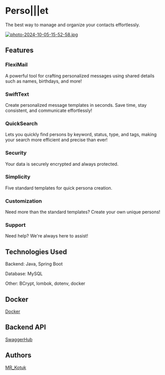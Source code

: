 # Perso|||et
The best way to manage and organize your contacts effortlessly.

[![photo-2024-10-05-15-52-58.jpg](https://i.postimg.cc/Fz8bqDNJ/photo-2024-10-05-15-52-58.jpg)](https://postimg.cc/Pvb8vbLt)

## Features
### FlexiMail
A powerful tool for crafting personalized messages using shared details such as names, birthdays, and more!

### SwiftText
Create personalized message templates in seconds. Save time, stay consistent, and communicate effortlessly!

### QuickSearch
Lets you quickly find persons by keyword, status, type, and tags, making your search more efficient and precise than ever!

### Security
Your data is securely encrypted and always protected.

### Simplicity
Five standard templates for quick persona creation.

### Customization
Need more than the standard templates? Create your own unique persons!

### Support
Need help? We're always here to assist!

## Technologies Used
Backend: Java, Spring Boot

Database: MySQL

Other: BCrypt, lombok, dotenv, docker

## Docker
[Docker](https://hub.docker.com/repository/docker/mrkotuk/personet/general)

## Backend API
[SwaggerHub](https://app.swaggerhub.com/apis-docs/MR_Kotuk/PersoNetDoc/2.2.2)

## Authors
[MR_Kotuk](https://github.com/MR-Kotuk)